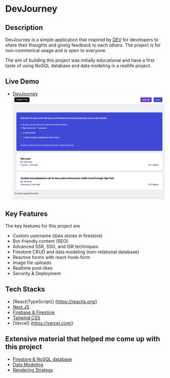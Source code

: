 # DevJourney
## Description 
DevJourney is a simple application that inspired by [DEV](https://dev.to/) for developers to share their thoughts and giving feedback to each others. The project is for non-commerical usage and is open to everyone. 

The aim of building this project was initially educational and have a first taste of using NoSQL database and data modeling in a reallife project.


## Live Demo
- [DevJourney](https://dev-journey-knrktam.vercel.app/)
![Thumbnail](https://raw.githubusercontent.com/KnrkTam/nextfire-app/main/public/next-fire.png)

## Key Features 

The key features for this project are 
- Custom username (data stores in firestore)
- Bot-friendly content (SEO)
- Advanced SSR, SSG, and ISR techniques
- Firestore CRUD and data modeling (non-relational database)
- Reactive forms with react-hook-form
- Image file uploads
- Realtime post-likes
- Security & Deployment

## Tech Stacks

- [React(TypeScript)] (https://reactjs.org/)
- [Next.JS](https://nextjs.org/)
- [Firebase & Firestore](https://firebase.google.com)
- [Tailwind CSS](https://tailwindcss.com/)
- [Vercel] (https://vercel.com/)

## Extensive material that helped me come up with this project
- [Firestore & NoSQL database](https://www.youtube.com/watch?v=v_hR4K4auoQ&ab_channel=Firebase)
- [Data Modeling](https://www.youtube.com/watch?v=35RlydUf6xo&ab_channel=Fireship)
- [Rendering Strategy](https://dev.to/theodorusclarence/should-we-use-csr-ssr-ssg-or-isr-on-nextjs-1f29)



